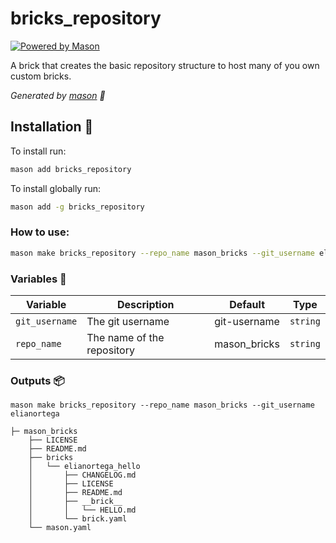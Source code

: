 # bricks_repository

[![Powered by Mason](https://img.shields.io/endpoint?url=https%3A%2F%2Ftinyurl.com%2Fmason-badge)](https://github.com/felangel/mason)

A brick that creates the basic repository structure to host many of you own custom bricks.

_Generated by [mason][1] 🧱_

## Installation 🚀️

To install run:

```sh
mason add bricks_repository
```

To install globally run:

```sh
mason add -g bricks_repository
```

### How to use:

```sh
mason make bricks_repository --repo_name mason_bricks --git_username elianortega
```

### Variables 🧩️

| Variable       | Description                | Default      | Type     |
| -------------- | -------------------------- | ------------ | -------- |
| `git_username` | The git username           | git-username | `string` |
| `repo_name`    | The name of the repository | mason_bricks | `string` |

### Outputs 📦️

```
mason make bricks_repository --repo_name mason_bricks --git_username elianortega

├─ mason_bricks
    ├── LICENSE
    ├── README.md
    ├── bricks
    │   └── elianortega_hello
    │       ├── CHANGELOG.md
    │       ├── LICENSE
    │       ├── README.md
    │       ├── __brick__
    │       │   └── HELLO.md
    │       └── brick.yaml
    └── mason.yaml
```

[1]: https://github.com/felangel/mason
